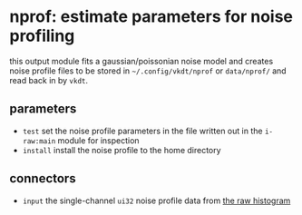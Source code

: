 # nprof: estimate parameters for noise profiling

this output module fits a gaussian/poissonian noise model and creates noise
profile files to be stored in `~/.config/vkdt/nprof` or `data/nprof/` and read back in by `vkdt`.

## parameters

* `test` set the noise profile parameters in the file written out in the `i-raw:main` module for inspection
* `install` install the noise profile to the home directory

## connectors

* `input` the single-channel `ui32` noise profile data from [the raw histogram](../rawhist/readme.md)
